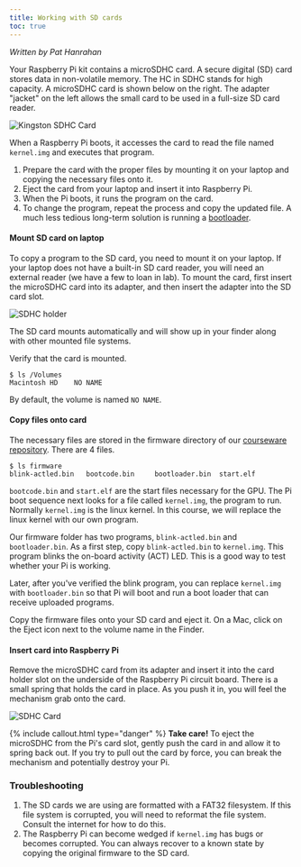 ```yaml
---
title: Working with SD cards
toc: true
---
```


*Written by Pat Hanrahan*

Your Raspberry Pi kit contains a microSDHC card. A secure digital (SD) card
stores data in non-volatile memory. The HC in SDHC stands for high
capacity. A microSDHC card is shown below on the right. The adapter "jacket" on the left allows the small card to be used in a full-size SD card reader.

![Kingston SDHC Card](../images/sd.kingston.jpg)

When a Raspberry Pi boots, it accesses the card to read the file named `kernel.img` and executes that program.

1. Prepare the card with the proper files by mounting it on your laptop and copying the necessary files onto it. 
2. Eject the card from your laptop and insert it into Raspberry Pi.  
3. When the Pi boots, it runs the program on the card.
4. To change the program, repeat the process and copy the updated file. A much less tedious long-term solution is running a [bootloader](/guides/bootloader).

#### Mount SD card on laptop
To copy a program to the SD card, you need to mount it on your laptop. If your laptop does not have a built-in SD card reader, you will need an external reader (we have a few to loan in lab).  To mount the card, first insert the microSDHC card into its adapter, and then insert the adapter into the SD card slot.

![SDHC holder](../images/sd.mac.jpg)

The SD card mounts automatically and will show up in your finder along with other mounted file systems.

Verify that the card is mounted.

    $ ls /Volumes
    Macintosh HD    NO NAME

By default, the volume is named `NO NAME`.


#### Copy files onto card

The necessary files are stored in the firmware directory of our [courseware
repository](https://github.com/cs107e/cs107e.github.io/tree/master/firmware). There are 4 files.

    $ ls firmware
    blink-actled.bin   bootcode.bin     bootloader.bin  start.elf     

`bootcode.bin` and `start.elf` are the start files necessary for the GPU. The Pi boot sequence next looks for a file called `kernel.img`, the program to run. Normally `kernel.img` is the linux kernel. In this course, we will replace the linux kernel with our
own program.

Our firmware folder has two programs, `blink-actled.bin` and
`bootloader.bin`.  As a first step, copy `blink-actled.bin`
to `kernel.img`. This program
blinks the on-board activity (ACT) LED. This is a
good way to test whether your Pi is working.

Later, after you've verified the blink program, you can
replace `kernel.img` with `bootloader.bin` so that Pi will boot and run a boot
loader that can receive uploaded programs. 

Copy the firmware files onto your SD card and eject it. On a Mac, click on the Eject icon next to the volume name in the Finder.

#### Insert card into Raspberry Pi
Remove the microSDHC card from its adapter and insert it into the card holder slot on the underside of the Raspberry Pi circuit board. There is a small spring that holds the card in place. As you push it in, you will feel the mechanism grab onto the card.

![SDHC Card](../images/sd.pi.jpg)

{% include callout.html type="danger" %}
**Take care!** To eject the microSDHC from the Pi's card slot, gently push the card in and allow it to spring back out. If you try to pull out the card by force, you can break the mechanism and potentially destroy your Pi.
</div>

### Troubleshooting

1.  The SD cards we are using are formatted with a FAT32 filesystem. If this
    file system is corrupted, you will need to reformat the file system.
    Consult the internet for how to do this.
2.  The Raspberry Pi can become wedged if `kernel.img` has bugs or
    becomes corrupted. You can always recover to a known state by copying the
    original firmware to the SD card.

